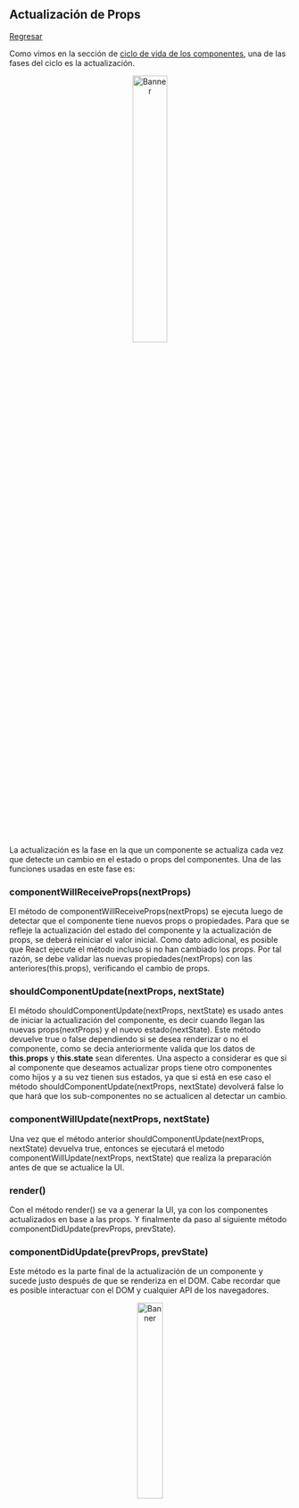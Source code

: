 ## Actualización de Props

[Regresar](/CodingBootcampsESPOL-FPR/)

Como vimos en la sección de [ciclo de vida de los componentes](./montaje-desmontaje-componentes.md), una de las fases del ciclo es la actualización. 

<p align="center">
<img src="https://www.freecodecamp.org/news/content/images/2021/02/props-1-min.gif" width="35%" alt="Banner"/>
</p>

La actualización es la fase en la que un componente se actualiza cada vez que detecte un cambio en el estado o props del componentes. Una de las funciones usadas en este fase es:

### componentWillReceiveProps(nextProps)

El método de componentWillReceiveProps(nextProps) se ejecuta luego de detectar que el componente tiene nuevos props o propiedades. Para que se refleje la actualización del estado del componente y la actualización de props, se deberá reiniciar el valor inicial. 
Como dato adicional, es posible que React ejecute el método incluso si no han cambiado los props. Por tal razón, se debe validar las nuevas propiedades(nextProps) con las anteriores(this.props), verificando el cambio de props. 

### shouldComponentUpdate(nextProps, nextState)

El método shouldComponentUpdate(nextProps, nextState) es usado antes de iniciar la actualización del componente, es decir cuando llegan las nuevas props(nextProps) y el nuevo estado(nextState). 
Este método devuelve true o false dependiendo si se desea renderizar o no el componente, como se decia anteriormente valida que los datos de **this.props** y **this.state** sean diferentes. 
Una aspecto a considerar es que si al componente que deseamos actualizar props tiene otro componentes como hijos y a su vez tienen sus estados, ya que si está en ese caso el método shouldComponentUpdate(nextProps, nextState) devolverá false lo que hará que los sub-componentes no se actualicen al detectar un cambio. 

### componentWillUpdate(nextProps, nextState)

Una vez que el método anterior shouldComponentUpdate(nextProps, nextState) devuelva true, entonces se ejecutará el metodo componentWillUpdate(nextProps, nextState) que realiza la preparación antes de que se actualice la UI. 

### render()

Con el método render() se va a generar la UI, ya con los componentes actualizados en base a las props. Y finalmente da paso al siguiente método componentDidUpdate(prevProps, prevState).

### componentDidUpdate(prevProps, prevState)

Este método es la parte final de la actualización de un componente y sucede justo después de que se renderiza en el DOM. Cabe recordar que es posible interactuar con el DOM y cualquier API de los navegadores. 

<p align="center">
<img src="https://images.viblo.asia/412485a5-beaf-49c7-b21a-738cb9cbd3c3.png" width="30%" alt="Banner"/>
</p>